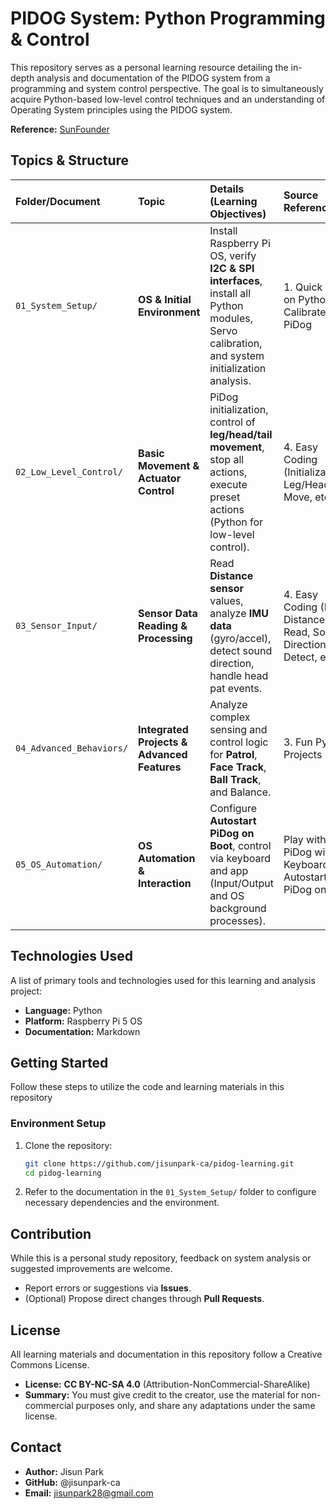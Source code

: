 # PIDOG System: Python Programming & Control

This repository serves as a personal learning resource detailing the in-depth analysis and documentation of the PIDOG system from a programming and system control perspective. The goal is to simultaneously acquire Python-based low-level control techniques and an understanding of Operating System principles using the PIDOG system.

**Reference:** [SunFounder](https://docs.sunfounder.com/projects/pidog/en/latest/python/python_start/installing_the_os.html)

## Topics & Structure

| Folder/Document | Topic | Details (Learning Objectives) | Source Reference |
| :--- | :--- | :--- | :--- |
| `01_System_Setup/` | **OS & Initial Environment** | Install Raspberry Pi OS, verify **I2C & SPI interfaces**, install all Python modules, Servo calibration, and system initialization analysis. | 1. Quick Guide on Python, 2. Calibrate the PiDog |
| `02_Low_Level_Control/` | **Basic Movement & Actuator Control** | PiDog initialization, control of **leg/head/tail movement**, stop all actions, execute preset actions (Python for low-level control). | 4. Easy Coding (Initialization, Leg/Head/Tail Move, etc.) |
| `03_Sensor_Input/` | **Sensor Data Reading & Processing** | Read **Distance sensor** values, analyze **IMU data** (gyro/accel), detect sound direction, handle head pat events. | 4. Easy Coding (Read Distance, IMU Read, Sound Direction Detect, etc.) |
| `04_Advanced_Behaviors/` | **Integrated Projects & Advanced Features** | Analyze complex sensing and control logic for **Patrol**, **Face Track**, **Ball Track**, and Balance. | 3. Fun Python Projects |
| `05_OS_Automation/` | **OS Automation & Interaction** | Configure **Autostart PiDog on Boot**, control via keyboard and app (Input/Output and OS background processes). | Play with PiDog with Keyboard/APP, Autostart PiDog on Boot |

## Technologies Used

A list of primary tools and technologies used for this learning and analysis project:

* **Language:** Python
* **Platform:** Raspberry Pi 5 OS
* **Documentation:** Markdown

## Getting Started

Follow these steps to utilize the code and learning materials in this repository

### Environment Setup

1.  Clone the repository:
    ```bash
    git clone https://github.com/jisunpark-ca/pidog-learning.git
    cd pidog-learning
    ```
2.  Refer to the documentation in the `01_System_Setup/` folder to configure necessary dependencies and the environment.

## Contribution

While this is a personal study repository, feedback on system analysis or suggested improvements are welcome.

* Report errors or suggestions via **Issues**.
* (Optional) Propose direct changes through **Pull Requests**.

## License

All learning materials and documentation in this repository follow a Creative Commons License.

* **License:** **CC BY-NC-SA 4.0** (Attribution-NonCommercial-ShareAlike)
* **Summary:** You must give credit to the creator, use the material for non-commercial purposes only, and share any adaptations under the same license.

## Contact

* **Author:** Jisun Park
* **GitHub:** @jisunpark-ca
* **Email:** jisunpark28@gmail.com

